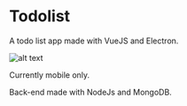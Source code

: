 # Todolist

A todo list app made with VueJS and Electron.


![alt text](https://i.imgur.com/AE5wjta.png)

Currently mobile only.

Back-end made with NodeJs and MongoDB.
